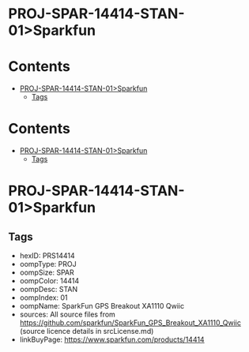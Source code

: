 
PROJ-SPAR-14414-STAN-01>Sparkfun
================================

Contents
========

* [PROJ-SPAR-14414-STAN-01>Sparkfun](#proj-spar-14414-stan-01sparkfun)
	* [Tags](#tags)

Contents
========

* [PROJ-SPAR-14414-STAN-01>Sparkfun](#proj-spar-14414-stan-01sparkfun)
	* [Tags](#tags)

# PROJ-SPAR-14414-STAN-01>Sparkfun

## Tags

- hexID: PRS14414
- oompType: PROJ
- oompSize: SPAR
- oompColor: 14414
- oompDesc: STAN
- oompIndex: 01
- oompName: SparkFun GPS Breakout XA1110 Qwiic
- sources: All source files from https://github.com/sparkfun/SparkFun_GPS_Breakout_XA1110_Qwiic (source licence details in srcLicense.md)
- linkBuyPage: https://www.sparkfun.com/products/14414
